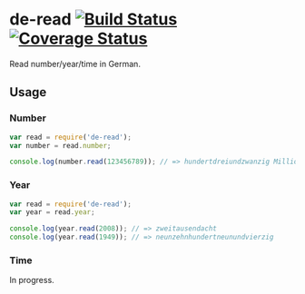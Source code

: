 # de-read [![Build Status](https://travis-ci.org/Frederick-S/de-read.svg)](https://travis-ci.org/Frederick-S/de-read) [![Coverage Status](https://img.shields.io/coveralls/Frederick-S/de-read.svg)](https://coveralls.io/r/Frederick-S/de-read)
Read number/year/time in German.

## Usage
### Number
```js
var read = require('de-read');
var number = read.number;

console.log(number.read(123456789)); // => hundertdreiundzwanzig Millionen vierhundertsechsundfünfzigtausendsiebenhundertneunundachtzig
```

### Year
```js
var read = require('de-read');
var year = read.year;

console.log(year.read(2008)); // => zweitausendacht 
console.log(year.read(1949)); // => neunzehnhundertneunundvierzig
```

### Time
In progress.
